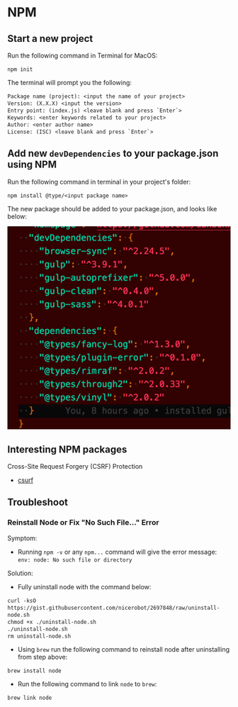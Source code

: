 # NPM

## Start a new project

Run the following command in Terminal for MacOS:

```shell
npm init
```

The terminal will prompt you the following:

```shell
Package name (project): <input the name of your project>
Version: (X.X.X) <input the version>
Entry point: (index.js) <leave blank and press `Enter`>
Keywords: <enter keywords related to your project>
Author: <enter author name>
License: (ISC) <leave blank and press `Enter`>
```

## Add new `devDependencies` to your package.json using NPM

Run the following command in terminal in your project's folder:

```shell
npm install @type/<input package name>
```

The new package should be added to your package.json, and looks like below:

![package-json-sample](./images/package-json-sample.png)

## Interesting NPM packages

Cross-Site Request Forgery (CSRF) Protection

- [csurf](https://www.npmjs.com/package/csurf)

## Troubleshoot

### Reinstall Node or Fix "No Such File..." Error

Symptom:

* Running `npm -v` or any `npm...` command will give the error message: `env: node: No such file or directory`

Solution:

* Fully uninstall node with the command below:

```shell
curl -ksO https://gist.githubusercontent.com/nicerobot/2697848/raw/uninstall-node.sh
chmod +x ./uninstall-node.sh
./uninstall-node.sh
rm uninstall-node.sh
```

* Using `brew` run the following command to reinstall node after uninstalling from step above:

```shell
brew install node
```

* Run the following command to link `node` to `brew`:

```shell
brew link node
```
